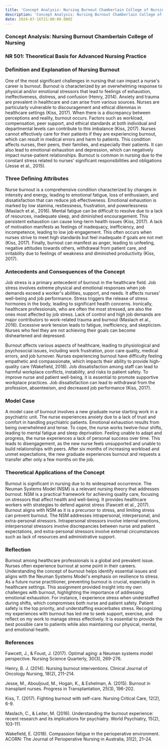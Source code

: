 ```yaml
---
title: 'Concept Analysis: Nursing Burnout Chamberlain College of Nursing'
description: 'Concept Analysis: Nursing Burnout Chamberlain College of Nursing'
date: 2024-07-16T21:00:00.000Z
---
```


### Concept Analysis: Nursing Burnout Chamberlain College of Nursing

### NR 501: Theoretical Basis for Advanced Nursing Practice

### Definition and Explanation of Nursing Burnout

One of the most significant challenges in nursing that can impact a nurse's career is burnout. Burnout is characterized by an overwhelming response to physical and/or emotional stressors that lead to feelings of exhaustion, ineffectiveness, distress, and confusion (Henry, 2014). Anxiety and trauma are prevalent in healthcare and can arise from various sources. Nurses are particularly vulnerable to discouragement and ethical dilemmas in healthcare settings (Kiss, 2017). When there is a discrepancy between perceptions and reality, burnout occurs. Factors such as workload, compensation, peer support, and ethical standards at both individual and departmental levels can contribute to this imbalance (Kiss, 2017). Nurses cannot effectively care for their patients if they are experiencing burnout, which can result in medical errors and harm to patients. This condition affects nurses, their peers, their families, and especially their patients. It can also lead to emotional exhaustion and depression, which can negatively impact nurse-patient relationships. Burnout is common in nursing due to the constant stress related to nurses' significant responsibilities and obligations (Jesse et al., 2015).

### Three Defining Attributes

Nurse burnout is a comprehensive condition characterized by changes in intensity and energy, leading to emotional fatigue, loss of enthusiasm, and dissatisfaction that can reduce job effectiveness. Emotional exhaustion is marked by low stamina, restlessness, frustration, and powerlessness (Maslach et al., 2016). Mental fatigue can be difficult to resolve due to a lack of resources, inadequate sleep, and diminished encouragement. This persistent exhaustion can cause long-term health issues (Kiss, 2017). A lack of motivation manifests as feelings of inadequacy, inefficiency, and incompetence, leading to low job engagement. This often occurs when nurses strive to meet high standards but feel inadequate if goals are not met (Kiss, 2017). Finally, burnout can manifest as anger, leading to unfeeling, negative attitudes towards others, withdrawal from patient care, and irritability due to feelings of weakness and diminished productivity (Kiss, 2017).

### Antecedents and Consequences of the Concept

Job stress is a primary antecedent of burnout in the healthcare field. Job stress involves extreme physical and emotional responses when job demands exceed a worker's abilities, support, and needs. It affects nurses’ well-being and job performance. Stress triggers the release of stress hormones in the body, leading to significant health concerns. Ironically, healthcare professionals, who are often the most stressed, are also the ones most affected by job stress. Lack of control and high job demands are major contributors to work-related trauma and burnout (Maslach et al., 2016). Excessive work tension leads to fatigue, inefficiency, and skepticism. Nurses who feel they are not achieving their goals can become disheartened and depressed.

Burnout affects various aspects of healthcare, leading to physiological and psychosocial issues, including work frustration, poor care quality, medical errors, and job turnover. Nurses experiencing burnout have difficulty feeling empathetic and compassionate, which impacts their ability to provide high-quality care (Wakefield, 2018). Job dissatisfaction among staff can lead to harmful workplace conflicts, instability, and risks to patient safety. To improve nurse and patient well-being, it is essential to promote supportive workplace practices. Job dissatisfaction can lead to withdrawal from the profession, absenteeism, and decreased job performance (Kiss, 2017).

### Model Case

A model case of burnout involves a new graduate nurse starting work in a psychiatric unit. The nurse experiences anxiety due to a lack of trust and comfort in handling psychiatric patients. Emotional exhaustion results from being overwhelmed and tense. To cope, the nurse works twelve-hour shifts, leading to mental fatigue and sleep deprivation. Feeling unable to adapt and progress, the nurse experiences a lack of personal success over time. This leads to disengagement, as the new nurse feels unsupported and unable to build relationships with peers. After six months of increasing workload and unmet expectations, the new graduate experiences burnout and requests a transfer after only a few months on the job.

### Theoretical Applications of the Concept

Burnout is significant in nursing due to its widespread occurrence. The Neuman Systems Model (NSM) is a relevant nursing theory that addresses burnout. NSM is a practical framework for achieving quality care, focusing on stressors that affect health and well-being. It provides healthcare workers with strategies to defend against stress (Fawcett et al., 2017). Burnout aligns with NSM as it is a precursor to stress, and limiting stress can prevent burnout. The NSM addresses intrapersonal, interpersonal, and extra-personal stressors. Intrapersonal stressors involve internal emotions, interpersonal stressors involve discrepancies between nurse and patient expectations, and extra-personal stressors involve external circumstances such as lack of resources and administrative support.

### Reflection

Burnout among healthcare professionals is a global and prevalent issue. Nurses often experience burnout at some point in their careers. Understanding the concept of burnout helps identify essential issues and aligns with the Neuman Systems Model's emphasis on resilience to stress. As a future nurse practitioner, preventing burnout is crucial, especially in healthcare settings. This assignment provided insight into my own challenges with burnout, highlighting the importance of addressing emotional exhaustion. For instance, I experience stress when understaffed during shifts, which compromises both nurse and patient safety. Patient safety is the top priority, and understaffing exacerbates stress. Recognizing my experiences with burnout has led me to seek support, exercise, and reflect on my work to manage stress effectively. It is essential to provide the best possible care to patients while also maintaining our physical, mental, and emotional health.

### References

Fawcett, J., & Foust, J. (2017). Optimal aging: a Neuman systems model perspective. Nursing Science Quarterly, 30(3), 269-276.

Henry, B. J. (2014). Nursing burnout interventions. Clinical Journal of Oncology Nursing, 18(2), 211–214.

Jesse, M., Abouljoud, M., Hogan, K., & Eshelman, A. (2015). Burnout in transplant nurses. Progress in Transplantation, 25(3), 196-202.

Kiss, T. (2017). Fighting burnout with self-care. Nursing Critical Care, 12(2), 6-9.

Maslach, C., & Leiter, M. (2016). Understanding the burnout experience: recent research and its implications for psychiatry. World Psychiatry, 15(2), 103-111.

Wakefield, E. (2018). Compassion fatigue in the perioperative environment. ACORN: The Journal of Perioperative Nursing in Australia, 31(2), 21–24.
